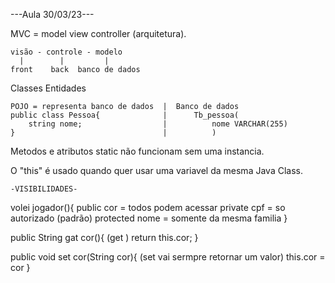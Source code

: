 ---Aula 30/03/23---

MVC = model view controller (arquitetura).

    visão - controle - modelo
      |        |         |
    front    back  banco de dados


Classes Entidades

    POJO = representa banco de dados  |  Banco de dados
    public class Pessoa{              |      Tb_pessoa(
        string nome;                  |          nome VARCHAR(255)
    }                                 |          )


Metodos e atributos static não funcionam sem uma instancia.

O "this" é usado quando quer usar uma variavel da mesma Java Class.

    -VISIBILIDADES-

volei jogador(){
    public cor = todos podem acessar
    private cpf = so autorizado (padrão)
    protected nome = somente da mesma familia
}

public String gat cor(){    (get )
    return this.cor;
}

public void set cor(String cor){    (set vai sermpre retornar um valor)
    this.cor = cor
}